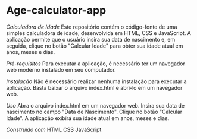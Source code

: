 # Age-calculator-app

*Calculadora de Idade*
Este repositório contém o código-fonte de uma simples calculadora de idade, desenvolvida em HTML, CSS e JavaScript. A aplicação permite que o usuário insira sua data de nascimento e, em seguida, clique no botão "Calcular Idade" para obter sua idade atual em anos, meses e dias.

*Pré-requisitos*
Para executar a aplicação, é necessário ter um navegador web moderno instalado em seu computador.

*Instalação*
Não é necessário realizar nenhuma instalação para executar a aplicação. Basta baixar o arquivo index.html e abri-lo em um navegador web.

*Uso*
Abra o arquivo index.html em um navegador web.
Insira sua data de nascimento no campo "Data de Nascimento".
Clique no botão "Calcular Idade".
A aplicação exibirá sua idade atual em anos, meses e dias.

*Construído com*
HTML
CSS
JavaScript